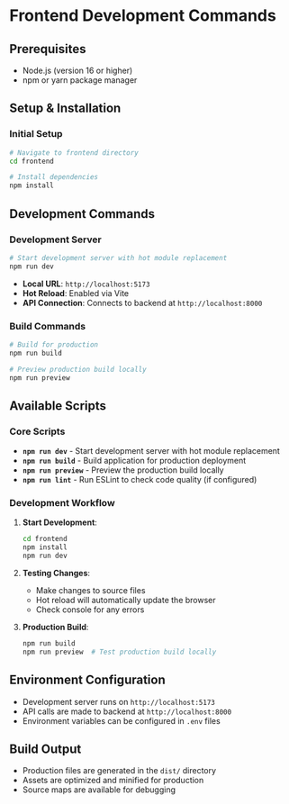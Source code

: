 # Frontend Development Commands

## Prerequisites
- Node.js (version 16 or higher)
- npm or yarn package manager

## Setup & Installation

### Initial Setup
```bash
# Navigate to frontend directory
cd frontend

# Install dependencies
npm install
```

## Development Commands

### Development Server
```bash
# Start development server with hot module replacement
npm run dev
```
- **Local URL**: `http://localhost:5173`
- **Hot Reload**: Enabled via Vite
- **API Connection**: Connects to backend at `http://localhost:8000`

### Build Commands
```bash
# Build for production
npm run build

# Preview production build locally
npm run preview
```

## Available Scripts

### Core Scripts
- **`npm run dev`** - Start development server with hot module replacement
- **`npm run build`** - Build application for production deployment
- **`npm run preview`** - Preview the production build locally
- **`npm run lint`** - Run ESLint to check code quality (if configured)

### Development Workflow

1. **Start Development**:
   ```bash
   cd frontend
   npm install
   npm run dev
   ```

2. **Testing Changes**:
   - Make changes to source files
   - Hot reload will automatically update the browser
   - Check console for any errors

3. **Production Build**:
   ```bash
   npm run build
   npm run preview  # Test production build locally
   ```

## Environment Configuration
- Development server runs on `http://localhost:5173`
- API calls are made to backend at `http://localhost:8000`
- Environment variables can be configured in `.env` files

## Build Output
- Production files are generated in the `dist/` directory
- Assets are optimized and minified for production
- Source maps are available for debugging